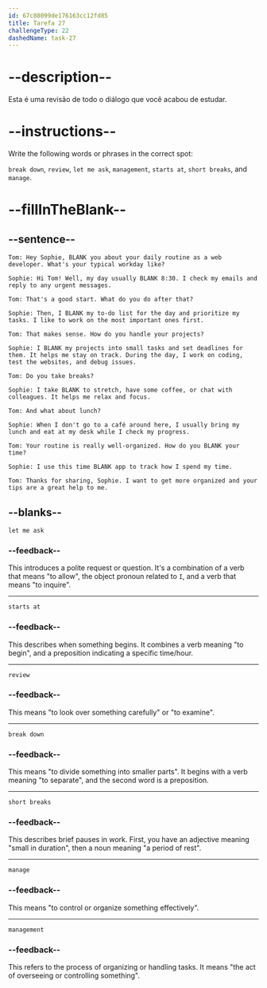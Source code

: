 ```yaml
---
id: 67c88099de176163cc12fd85
title: Tarefa 27
challengeType: 22
dashedName: task-27
---
```


<!-- REVIEW -->

# --description--

Esta é uma revisão de todo o diálogo que você acabou de estudar.

# --instructions--

Write the following words or phrases in the correct spot:

`break down`, `review`, `let me ask`, `management`, `starts at`, `short breaks`, and `manage`.

# --fillInTheBlank--

## --sentence--

`Tom: Hey Sophie, BLANK you about your daily routine as a web developer. What's your typical workday like?`

`Sophie: Hi Tom! Well, my day usually BLANK 8:30. I check my emails and reply to any urgent messages.`

`Tom: That's a good start. What do you do after that?`

`Sophie: Then, I BLANK my to-do list for the day and prioritize my tasks. I like to work on the most important ones first.`

`Tom: That makes sense. How do you handle your projects?`

`Sophie: I BLANK my projects into small tasks and set deadlines for them. It helps me stay on track. During the day, I work on coding, test the websites, and debug issues.`

`Tom: Do you take breaks?`

`Sophie: I take BLANK to stretch, have some coffee, or chat with colleagues. It helps me relax and focus.`

`Tom: And what about lunch?`

`Sophie: When I don't go to a café around here, I usually bring my lunch and eat at my desk while I check my progress.`

`Tom: Your routine is really well-organized. How do you BLANK your time?`

`Sophie: I use this time BLANK app to track how I spend my time.`

`Tom: Thanks for sharing, Sophie. I want to get more organized and your tips are a great help to me.`

## --blanks--

`let me ask`

### --feedback--

This introduces a polite request or question. It's a combination of a verb that means "to allow", the object pronoun related to `I`, and a verb that means "to inquire".

---

`starts at`

### --feedback--

This describes when something begins. It combines a verb meaning "to begin", and a preposition indicating a specific time/hour.

---

`review`

### --feedback--

This means "to look over something carefully" or "to examine".

---

`break down`

### --feedback--

This means "to divide something into smaller parts". It begins with a verb meaning "to separate", and the second word is a preposition.

---

`short breaks`

### --feedback--

This describes brief pauses in work. First, you have an adjective meaning "small in duration", then a noun meaning "a period of rest".

---

`manage`

### --feedback--

This means "to control or organize something effectively".

---

`management`

### --feedback--

This refers to the process of organizing or handling tasks. It means "the act of overseeing or controlling something".
